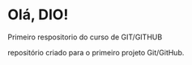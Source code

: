 # Olá, DIO!
 Primeiro respositorio do curso de GIT/GITHUB

 repositório criado para o primeiro projeto Git/GitHub.
